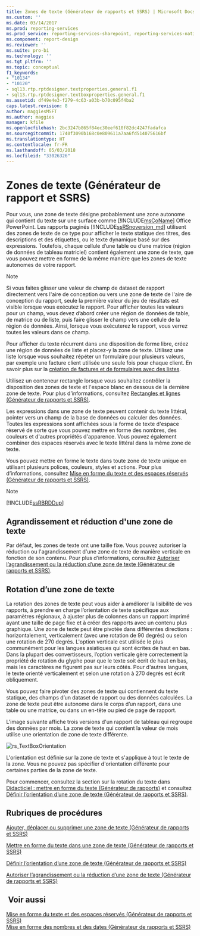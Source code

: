 ```yaml
---
title: Zones de texte (Générateur de rapports et SSRS) | Microsoft Docs
ms.custom: ''
ms.date: 03/14/2017
ms.prod: reporting-services
ms.prod_service: reporting-services-sharepoint, reporting-services-native
ms.component: report-design
ms.reviewer: ''
ms.suite: pro-bi
ms.technology: ''
ms.tgt_pltfrm: ''
ms.topic: conceptual
f1_keywords:
- "10134"
- "10120"
- sql13.rtp.rptdesigner.textproperties.general.f1
- sql13.rtp.rptdesigner.textboxproperties.general.f1
ms.assetid: df49e4e3-f279-4c63-a03b-b70c095f4ba2
caps.latest.revision: 8
author: maggiesMSFT
ms.author: maggies
manager: kfile
ms.openlocfilehash: 2bc3247b865f84ec30eef610f82dc4247fadafca
ms.sourcegitcommit: 1740f3090b168c0e809611a7aa6fd514075616bf
ms.translationtype: HT
ms.contentlocale: fr-FR
ms.lasthandoff: 05/03/2018
ms.locfileid: "33026326"
---
```

# <a name="text-boxes-report-builder-and-ssrs"></a>Zones de texte (Générateur de rapport et SSRS)
  Pour vous, une zone de texte désigne probablement une zone autonome qui contient du texte sur une surface comme [!INCLUDE[msCoName](../../includes/msconame-md.md)] Office PowerPoint. Les rapports paginés [!INCLUDE[ssRSnoversion_md](../../includes/ssrsnoversion-md.md)] utilisent des zones de texte de ce type pour afficher le texte statique des titres, des descriptions et des étiquettes, ou le texte dynamique basé sur des expressions. Toutefois, chaque cellule d’une table ou d’une matrice (région de données de tableau matriciel) contient également une zone de texte, que vous pouvez mettre en forme de la même manière que les zones de texte autonomes de votre rapport.  
  
> [!NOTE]  
>  Si vous faites glisser une valeur de champ de dataset de rapport directement vers l'aire de conception ou vers une zone de texte de l'aire de conception du rapport, seule la première valeur du jeu de résultats est visible lorsque vous exécutez le rapport. Pour afficher toutes les valeurs pour un champ, vous devez d’abord créer une région de données de table, de matrice ou de liste, puis faire glisser le champ vers une cellule de la région de données. Ainsi, lorsque vous exécuterez le rapport, vous verrez toutes les valeurs dans ce champ.  
  
 Pour afficher du texte récurrent dans une disposition de forme libre, créez une région de données de liste et placez-y la zone de texte. Utilisez une liste lorsque vous souhaitez répéter un formulaire pour plusieurs valeurs, par exemple une facture client utilisée une seule fois pour chaque client. En savoir plus sur la [création de factures et de formulaires avec des listes](../../reporting-services/report-design/create-invoices-and-forms-with-lists-report-builder-and-ssrs.md).  
  
 Utilisez un conteneur rectangle lorsque vous souhaitez contrôler la disposition des zones de texte et l'espace blanc en dessous de la dernière zone de texte. Pour plus d’informations, consultez [Rectangles et lignes &#40;Générateur de rapports et SSRS&#41;](../../reporting-services/report-design/rectangles-and-lines-report-builder-and-ssrs.md).  
  
 Les expressions dans une zone de texte peuvent contenir du texte littéral, pointer vers un champ de la base de données ou calculer des données. Toutes les expressions sont affichées sous la forme de texte d'espace réservé de sorte que vous pouvez mettre en forme des nombres, des couleurs et d'autres propriétés d'apparence. Vous pouvez également combiner des espaces réservés avec le texte littéral dans la même zone de texte.  
  
 Vous pouvez mettre en forme le texte dans toute zone de texte unique en utilisant plusieurs polices, couleurs, styles et actions. Pour plus d’informations, consultez [Mise en forme du texte et des espaces réservés &#40;Générateur de rapports et SSRS&#41;](../../reporting-services/report-design/formatting-text-and-placeholders-report-builder-and-ssrs.md).  
  
> [!NOTE]  
>  [!INCLUDE[ssRBRDDup](../../includes/ssrbrddup-md.md)]  
  
##  <a name="GrowShrinkTextBox"></a> Agrandissement et réduction d'une zone de texte  
 Par défaut, les zones de texte ont une taille fixe. Vous pouvez autoriser la réduction ou l'agrandissement d'une zone de texte de manière verticale en fonction de son contenu. Pour plus d’informations, consultez [Autoriser l’agrandissement ou la réduction d’une zone de texte &#40;Générateur de rapports et SSRS&#41;](../../reporting-services/report-design/allow-a-text-box-to-grow-or-shrink-report-builder-and-ssrs.md).  
  
## <a name="rotating-a-text-box"></a>Rotation d’une zone de texte  
 La rotation des zones de texte peut vous aider à améliorer la lisibilité de vos rapports, à prendre en charge l’orientation de texte spécifique aux paramètres régionaux, à ajuster plus de colonnes dans un rapport imprimé ayant une taille de page fixe et à créer des rapports avec un contenu plus graphique. Une zone de texte peut être pivotée dans différentes directions : horizontalement, verticalement (avec une rotation de 90 degrés) ou selon une rotation de 270 degrés. L'option verticale est utilisée le plus communément pour les langues asiatiques qui sont écrites de haut en bas. Dans la plupart des convertisseurs, l’option verticale gère correctement la propriété de rotation du glyphe pour que le texte soit écrit de haut en bas, mais les caractères ne figurent pas sur leurs côtés. Pour d'autres langues, le texte orienté verticalement et selon une rotation à 270 degrés est écrit obliquement.  
  
 Vous pouvez faire pivoter des zones de texte qui contiennent du texte statique, des champs d’un dataset de rapport ou des données calculées. La zone de texte peut être autonome dans le corps d’un rapport, dans une table ou une matrice, ou dans un en-tête ou pied de page de rapport.  
  
 L'image suivante affiche trois versions d'un rapport de tableau qui regroupe des données par mois. La zone de texte qui contient la valeur de mois utilise une orientation de zone de texte différente.  
  
 ![rs_TextBoxOrientation](../../reporting-services/report-design/media/rs-textboxorientation.gif "rs_TextBoxOrientation")  
  
 L'orientation est définie sur la zone de texte et s'applique à tout le texte de la zone. Vous ne pouvez pas spécifier d'orientation différente pour certaines parties de la zone de texte.  
  
 Pour commencer, consultez la section sur la rotation du texte dans [Didacticiel : mettre en forme du texte &#40;Générateur de rapports&#41;](../../reporting-services/tutorial-format-text-report-builder.md) et consultez [Définir l’orientation d’une zone de texte &#40;Générateur de rapports et SSRS&#41;](../../reporting-services/report-design/set-text-box-orientation-report-builder-and-ssrs.md).  
  
##  <a name="HowTo"></a> Rubriques de procédures  
 [Ajouter, déplacer ou supprimer une zone de texte &#40;Générateur de rapports et SSRS&#41;](../../reporting-services/report-design/add-move-or-delete-a-text-box-report-builder-and-ssrs.md)  
  
 [Mettre en forme du texte dans une zone de texte &#40;Générateur de rapports et SSRS&#41;](../../reporting-services/report-design/format-text-in-a-text-box-report-builder-and-ssrs.md)  
  
 [Définir l’orientation d’une zone de texte &#40;Générateur de rapports et SSRS&#41;](../../reporting-services/report-design/set-text-box-orientation-report-builder-and-ssrs.md)  
  
 [Autoriser l’agrandissement ou la réduction d’une zone de texte &#40;Générateur de rapports et SSRS&#41;](../../reporting-services/report-design/allow-a-text-box-to-grow-or-shrink-report-builder-and-ssrs.md)  
  
## <a name="see-also"></a> Voir aussi  
 [Mise en forme du texte et des espaces réservés &#40;Générateur de rapports et SSRS&#41;](../../reporting-services/report-design/formatting-text-and-placeholders-report-builder-and-ssrs.md)   
 [Mise en forme des nombres et des dates &#40;Générateur de rapports et SSRS&#41;](../../reporting-services/report-design/formatting-numbers-and-dates-report-builder-and-ssrs.md)  
  
  
